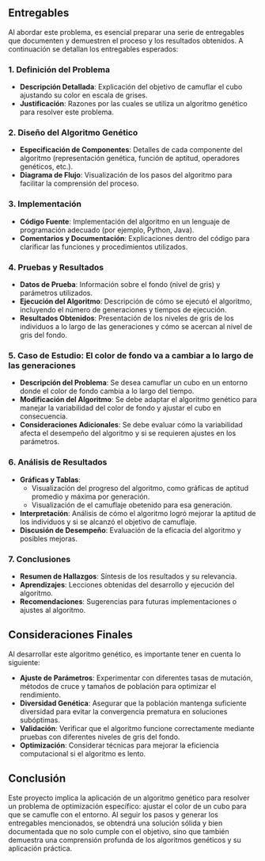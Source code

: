 ## Entregables

Al abordar este problema, es esencial preparar una serie de entregables que documenten y demuestren el proceso y los resultados obtenidos. A continuación se detallan los entregables esperados:

### 1. Definición del Problema

- **Descripción Detallada**: Explicación del objetivo de camuflar el cubo ajustando su color en escala de grises.
- **Justificación**: Razones por las cuales se utiliza un algoritmo genético para resolver este problema.

### 2. Diseño del Algoritmo Genético

- **Especificación de Componentes**: Detalles de cada componente del algoritmo (representación genética, función de aptitud, operadores genéticos, etc.).
- **Diagrama de Flujo**: Visualización de los pasos del algoritmo para facilitar la comprensión del proceso.

### 3. Implementación

- **Código Fuente**: Implementación del algoritmo en un lenguaje de programación adecuado (por ejemplo, Python, Java).
- **Comentarios y Documentación**: Explicaciones dentro del código para clarificar las funciones y procedimientos utilizados.

### 4. Pruebas y Resultados

- **Datos de Prueba**: Información sobre el fondo (nivel de gris) y parámetros utilizados.
- **Ejecución del Algoritmo**: Descripción de cómo se ejecutó el algoritmo, incluyendo el número de generaciones y tiempos de ejecución.
- **Resultados Obtenidos**: Presentación de los niveles de gris de los individuos a lo largo de las generaciones y cómo se acercan al nivel de gris del fondo.

### 5. Caso de Estudio: El color de fondo va a cambiar a lo largo de las generaciones
- **Descripción del Problema**: Se desea camuflar un cubo en un entorno donde el color de fondo cambia a lo largo del tiempo.
- **Modificación del Algoritmo**: Se debe adaptar el algoritmo genético para manejar la variabilidad del color de fondo y ajustar el cubo en consecuencia.
- **Consideraciones Adicionales**: Se debe evaluar cómo la variabilidad afecta el desempeño del algoritmo y si se requieren ajustes en los parámetros.

### 6. Análisis de Resultados

- **Gráficas y Tablas**: 
  - Visualización del progreso del algoritmo, como gráficas de aptitud promedio y máxima por generación.
  - Visualización de el camuflaje obetenido para esa generación.
- **Interpretación**: Análisis de cómo el algoritmo logró mejorar la aptitud de los individuos y si se alcanzó el objetivo de camuflaje.
- **Discusión de Desempeño**: Evaluación de la eficacia del algoritmo y posibles mejoras.

### 7. Conclusiones

- **Resumen de Hallazgos**: Síntesis de los resultados y su relevancia.
- **Aprendizajes**: Lecciones obtenidas del desarrollo y ejecución del algoritmo.
- **Recomendaciones**: Sugerencias para futuras implementaciones o ajustes al algoritmo.

## Consideraciones Finales

Al desarrollar este algoritmo genético, es importante tener en cuenta lo siguiente:

- **Ajuste de Parámetros**: Experimentar con diferentes tasas de mutación, métodos de cruce y tamaños de población para optimizar el rendimiento.
- **Diversidad Genética**: Asegurar que la población mantenga suficiente diversidad para evitar la convergencia prematura en soluciones subóptimas.
- **Validación**: Verificar que el algoritmo funcione correctamente mediante pruebas con diferentes niveles de gris del fondo.
- **Optimización**: Considerar técnicas para mejorar la eficiencia computacional si el algoritmo es lento.


## Conclusión

Este proyecto implica la aplicación de un algoritmo genético para resolver un problema de optimización específico: ajustar el color de un cubo para que se camufle con el entorno. Al seguir los pasos y generar los entregables mencionados, se obtendrá una solución sólida y bien documentada que no solo cumple con el objetivo, sino que también demuestra una comprensión profunda de los algoritmos genéticos y su aplicación práctica.